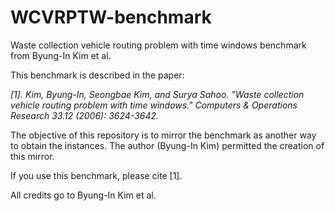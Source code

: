 # WCVRPTW-benchmark
Waste collection vehicle routing problem with time windows benchmark from Byung-In Kim et al.

This benchmark is described in the paper:

*[1]. Kim, Byung-In, Seongbae Kim, and Surya Sahoo. "Waste collection vehicle routing problem with time windows." Computers & Operations Research 33.12 (2006): 3624-3642.*

The objective of this repository is to mirror the benchmark as another way to obtain the instances. 
The author (Byung-In Kim) permitted the creation of this mirror.

If you use this benchmark, please cite [1].

All credits go to Byung-In Kim et al.
